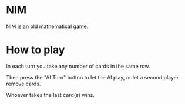 # NIM

NIM is an old mathematical game.

# How to play

In each turn you take any number of cards in the same row.

Then press the "AI Turn" button to let the AI play, or let a second player remove cards.

Whoever takes the last card(s) wins.
